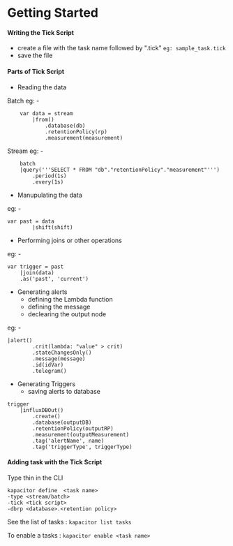 # Getting Started

#### Writing the Tick Script

* create a file with the task name followed by ".tick"
`eg: sample_task.tick `
* save the file

#### Parts of Tick Script
* Reading the data

Batch eg: -
```
	var data = stream
    	|from()
        	.database(db)
        	.retentionPolicy(rp)
        	.measurement(measurement)
```
Stream eg: -
```
	batch
  	|query('''SELECT * FROM "db"."retentionPolicy"."measurement"''')
    	.period(1s)
    	.every(1s)
```
* Manupulating the data 

eg: -
```
var past = data
    	|shift(shift)
```
* Performing joins or other operations

eg: -

```
var trigger = past
	|join(data)
	.as('past', 'current')
```
* Generating alerts
	* defining the Lambda function
	* defining the message
	* declearing the output node
	
eg: -
```
|alert()
        .crit(lambda: "value" > crit)
        .stateChangesOnly()
        .message(message)
        .id(idVar)
        .telegram()
```
* Generating Triggers
	* saving alerts to database
```
trigger
    |influxDBOut()
        .create()
        .database(outputDB)
        .retentionPolicy(outputRP)
        .measurement(outputMeasurement)
        .tag('alertName', name)
        .tag('triggerType', triggerType)
```
#### Adding task with the Tick Script
Type thin in the CLI
```
kapacitor define  <task name> 
-type <stream/batch> 
-tick <tick script> 
-dbrp <database>.<retention policy>
```
See the list of tasks : `kapacitor list tasks`

To enable a tasks : `kapacitor enable <task name>`

